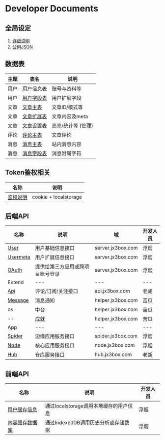 # Developer Documents

## 全局设定
1. [详细说明](https://github.com/JX3BOX/apidocs/blob/master/global.md) 
2. [公用JSON](https://github.com/JX3BOX/jx3box-common/blob/master/js/jx3box.json)

## 数据表

主题|表名|说明|
---|---|---
用户 | [用户信息表](https://github.com/JX3BOX/apidocs/blob/master/db/wp_users.md) | 账号与资料等
用户 | [用户字段表](https://github.com/JX3BOX/apidocs/blob/master/db/wp_usermeta.md) | 用户扩展字段
文章 | [文章主表](https://github.com/JX3BOX/apidocs/blob/master/db/wp_posts.md) | 文章ID/模式等
文章 | [文章扩展表](https://github.com/JX3BOX/apidocs/blob/master/db/wp_postmeta.md) | 文章内容及meta
文章 | [文章设置表](https://github.com/JX3BOX/apidocs/blob/master/db/wp_postsettings.md) | 高亮/统计等 (管理)
评论 | [评论主表](https://github.com/JX3BOX/apidocs/blob/master/db/wp_comments.md) | 文章评论
消息 | [消息主表](https://github.com/JX3BOX/apidocs/blob/master/db/wp_messages.md) | 站内消息内容
消息 | [消息字段表](https://github.com/JX3BOX/apidocs/blob/master/db/wp_message_metas.md) | 消息附属字符


## Token鉴权相关
名称|说明
---|---
[鉴权说明](https://github.com/JX3BOX/apidocs/blob/master/auth.md) | cookie + localstorage


## 后端API
名称|说明|域|开发人员|  
---|---|---|---|
[User](https://github.com/JX3BOX/apidocs/blob/master/api/account.md)|用户基础信息接口|server.jx3box.com|浮烟
[Usermeta](https://github.com/JX3BOX/apidocs/blob/master/api/usermeta.md)|用户扩展信息接口|server.jx3box.com|浮烟
[OAuth](https://github.com/JX3BOX/apidocs/blob/master/api/oauth.md) | 提供给第三方应用或跨项目账号登录|server.jx3box.com|浮烟
Extend|---|---|---|
[Api](https://github.com/JX3BOX/jx3box-api/blob/master/README.md)|评论/订阅/关注接口|api.jx3box.com|老胡
[Message](https://github.com/JX3BOX/apidocs/blob/master/api/message.md)|消息通知|helper.jx3box.com |苦瓜
os |中台| helper.jx3box.com | 苦瓜
-- |成就| helper.jx3box.com | 苦瓜
App|---|---|---|
[Spider](https://github.com/JX3BOX/apidocs/blob/master/api/spider.md)|边缘应用服务接口|spider.jx3box.com|浮烟
[Node](https://github.com/JX3BOX/apidocs/blob/master/api/node.md)|核心应用服务接口|node.jx3box.com|浮烟
[Hub](https://github.com/JX3BOX/jx3box-api/blob/master/README.md)|仓库服务接口|hub.jx3box.com|老胡

## 前端API
名称|说明|开发人员
---|---|---
[用户缓存信息](https://github.com/JX3BOX/apidocs/blob/master/api/user.md) | 通过localstorage调用本地缓存的用户信息 | 浮烟
[内容缓存数据库](https://github.com/JX3BOX/apidocs/blob/master/api/idb.md) | 通过IndexedDB调用历史分析或存储数据 | 浮烟
